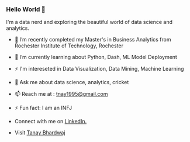 ### Hello World 👋



I'm a data nerd and exploring the beautiful world of data science and analytics. 

- 🔭 I’m recently completed my Master's in Business Analytics from Rochester Institute of Technology, Rochester 
- 🌱 I’m currently learning about Python, Dash, ML Model Deployment 
-  ⚡ I'm intereseted in Data Visualization, Data Mining, Machine Learning
- 💬 Ask me about data science, analytics, cricket
- 📫 Reach me at : tnay1995@gmail.com
- ⚡ Fun fact: I am an INFJ



- Connect with me on <a href="https://www.linkedin.com/in/tanaybhardwaj/">LinkedIn.</a>

- Visit [Tanay Bhardwaj](https://tanaybhardwaj.com)
